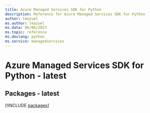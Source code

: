 ```yaml
---
title: Azure Managed Services SDK for Python
description: Reference for Azure Managed Services SDK for Python
author: lmazuel
ms.author: lmazuel
ms.data: 06/06/2023
ms.topic: reference
ms.devlang: python
ms.service: managedservices
---
```

# Azure Managed Services SDK for Python - latest
## Packages - latest
[!INCLUDE [packages](managed-services-index.md)]
